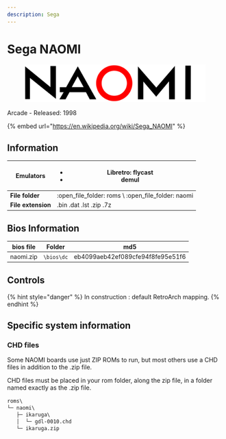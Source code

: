 ```yaml
---
description: Sega
---
```


# Sega NAOMI

<figure><img src="https://raw.githubusercontent.com/fabricecaruso/es-theme-carbon/52ff37c9e265587d006945a2ba695b5a962b3a3d/art/logos/naomi.svg" alt=""><figcaption></figcaption></figure>

Arcade - Released: 1998&#x20;

{% embed url="https://en.wikipedia.org/wiki/Sega_NAOMI" %}

## Information

| **Emulators**      | <ul><li>Libretro: flycast</li><li>demul</li></ul>      |
| ------------------ | ------------------------------------------------------ |
| **File folder**    | :open\_file\_folder: roms \ :open\_file\_folder: naomi |
| **File extension** | .bin .dat .lst .zip .7z                                |

## Bios Information

| bios file | Folder     | md5                              |
| --------- | ---------- | -------------------------------- |
| naomi.zip | `\bios\dc` | eb4099aeb42ef089cfe94f8fe95e51f6 |

## Controls

{% hint style="danger" %}
In construction : default RetroArch mapping.
{% endhint %}

## Specific system information

### CHD files

Some NAOMI boards use just ZIP ROMs to run, but most others use a CHD files in addition to the .zip file.

CHD files must be placed in your rom folder, along the zip file, in a folder named exactly as the .zip file.

```
roms\
└─ naomi\
   ├─ ikaruga\
   │  └─ gdl-0010.chd
   └─ ikaruga.zip
```
